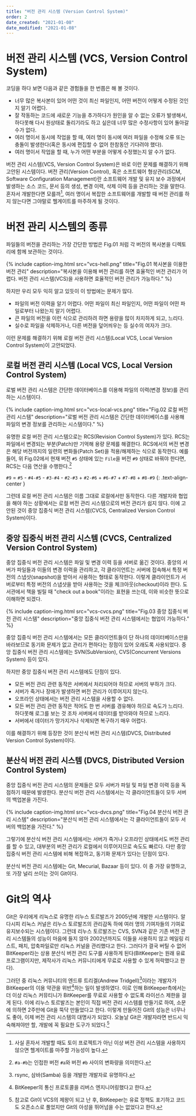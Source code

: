 ```yaml
---
title: "버전 관리 시스템 (Version Control System)"
order: 2
date_created: "2021-01-08"
date_modified: "2021-01-08"
---
```


# 버전 관리 시스템 (VCS, Version Control System)

코딩을 하다 보면 다음과 같은 경험들을 한 번쯤은 해 볼 것이다.

- 너무 많은 복사본이 있어 어떤 것이 최신 파일인지, 어떤 버전이 어떻게 수정된 것인지 알기 어렵다.
- 잘 작동하는 코드에 새로운 기능을 추가하다가 원인을 알 수 없는 오류가 발생해서, 하다못해 다시 원상태로 돌리기라도 하고 싶은데 너무 많은 수정사항이 있어 돌아갈 수가 없다.
- 여러 명이서 동시에 작업을 할 때, 여러 명이 동시에 여러 파일을 수정해 오류 또는 충돌이 발생한다(혹은 동시에 편집할 수 없어 한참동안 기다려야 했다).
- 여러 명이서 작업을 할 때, 누가 어떤 부분을 어떻게 수정했는지 알 수가 없다.

버전 관리 시스템(VCS, Version Control System)은 바로 이런 문제를 해결하기 위해 고안된 시스템이다. 버전 관리(Version Control), 혹은 소프트웨어 형상관리(SCM, Software Configuration Management)란 소프트웨어 개발 및 유지 보수 과정에서 발생하는 소스 코드, 문서 등의 생성, 변경 이력, 삭제 이력 등을 관리하는 것을 말한다. 혼자서 개발한다면 모를까[^1], 여러 명이서 복잡한 소프트웨어를 개발할 때 버전 관리를 하지 않는다면 그야말로 헬게이트를 마주하게 될 것이다.

[^1]: 사실 혼자서 개발할 때도 토이 프로젝트가 아닌 이상 버전 관리 시스템을 사용하지 않으면 헬게이트를 마주할 가능성이 높다.

# 버전 관리 시스템의 종류

파일들의 버전을 관리하는 가장 간단한 방법은 Fig.01 처럼 각 버전의 복사본을 디렉토리에 함께 보관하는 것이다.

{% include caption-img.html src="vcs-hell.png" title="Fig.01 복사본을 이용한 버전 관리" description="복사본을 이용해 버전 관리를 하면 효율적인 버전 관리가 어렵다. 버전 관리 시스템(VCS)을 사용하면 효율적인 버전 관리가 가능하다." %}

하지만 우리 모두 익히 알고 있듯이 이 방법에는 문제가 많다.

- 파일의 버전 이력을 알기 어렵다. 어떤 파일이 최신 파일인지, 어떤 파일이 어떤 파일로부터 나왔는지 알기 어렵다.
- 큰 파일의 버전을 이런 식으로 관리하려 하면 용량을 많이 차지하게 되고, 느리다.
- 실수로 파일을 삭제하거나, 다른 버전을 덮어씌우는 등 실수의 여자가 크다.

이런 문제를 해결하기 위해 로컬 버전 관리 시스템(Local VCS, Local Version Control System)이 고안되었다.

## 로컬 버전 관리 시스템 (Local VCS, Local Version Control System)

로벌 버전 관리 시스템은 간단한 데이터베이스를 이용해 파일의 이력(변경 정보)를 관리하는 시스템이다.

{% include caption-img.html src="vcs-local-vcs.png" title="Fig.02 로컬 버전 관리 시스템" description="로벌 버전 관리 시스템은 간단한 데이터베이스를 사용해 파일의 변경 정보를 관리하는 시스템이다." %}

유명한 로컬 버전 관리 시스템으로는 RCS(Revision Control System)가 있다. RCS는 파일에서 변경되는 부분(Patch)만 기억해 용량 문제를 해결한다. RCS에서의 버전 변경은 해당 버전까지의 일련의 변화들(Patch Set)을 적용/해제하는 식으로 동작한다. 예를 들어, 위 Fig.02에서 현재 버전 `#5` 상태에 있는 `File`을 버전 `#9` 상태로 바꿔야 한다면, RCS는 다음 연산을 수행한다.[^2]

[^2]: `#a-#b`는 인접한 버전 `#a`와 버전 `#b` 사이의 변화량을 의미한다.

`#9` = `#5` - `#4-#5` - `#3-#4` - `#2-#3` + `#2-#6` + `#6-#7` + `#7-#8` + `#8-#9`
{: .text-align-center }

그런데 로컬 버전 관리 시스템은 이름 그대로 로컬에서만 동작한다. 다른 개발자와 협업을 해야 하는 상황에서는 로컬 버전 관리 시스템으로의 버전 관리가 쉽지 않다. 이에 고안된 것이 중앙 집중식 버전 관리 시스템(CVCS, Centralized Version Control System)이다.

## 중앙 집중식 버전 관리 시스템 (CVCS, Centralized Version Control System)

중앙 집중식 버전 관리 시스템은 파일 및 변경 이력 등을 서버로 옮긴 것이다. 중앙의 서버가 파일들과 이들의 변경 이력을 관리하고, 각 클라이언트는 서버에 접속해서 특정 버전의 스냅샷(snapshot)을 받아서 사용하는 형태로 동작한다. 이렇게 클라이언트가 서버로부터 특정 버전의 스냅샷을 받아 사용하는 것을 체크아웃(checkout)이라 한다. 도서관에서 책을 빌릴 때 "check out a book"이라는 표현을 쓰는데, 이와 비슷한 뜻으로 이해하면 되겠다.

{% include caption-img.html src="vcs-cvcs.png" title="Fig.03 중앙 집중식 버전 관리 시스템" description="중앙 집중식 버전 관리 시스템에서는 협업이 가능하다." %}

중앙 집중식 버전 관리 시스템에서는 모든 클라이언트들이 단 하나의 데이터베이스만을 바라보므로 동기화 문제가 없고 관리가 편하다는 장점이 있어 오래도록 사용되었다. 중앙 집중식 버전 관리 시스템에는 SVN(SubVersion), CVS(Concurrent Versions System) 등이 있다.

하지만 중앙 집중식 버전 관리 시스템에도 단점이 있다.

- 모든 버전 관리 관련 동작은 서버에서 처리되어야 하므로 서버의 부하가 크다.
- 서버가 죽거나 장애가 발생하면 버전 관리가 이루어지지 않는다.
- 오프라인 상태에서는 버전 관리 시스템을 사용할 수 없다.
- 모든 버전 관리 관련 동작은 적어도 한 번 서버를 경유해야 하므로 속도가 느리다. 하다못해 로그를 보는 것 조차 서버에서 데이터를 받아와야 하므로 느리다.
- 서버에서 데이터가 망가지거나 삭제되면 복구하기 매우 어렵다.

이를 해결하기 위해 등장한 것이 분산식 버전 관리 시스템(DVCS, Distributed Version Control System)이다.

## 분산식 버전 관리 시스템 (DVCS, Distributed Version Control System)

중앙 집중식 버전 관리 시스템의 문제들은 모두 서버가 파일 및 파일 변경 이력 등을 독점하기 때문에 발생한다. 분산식 버전 관리 시스템에서는 각 클라이언트들이 모두 서버의 백업본을 가진다.

{% include caption-img.html src="vcs-dvcs.png" title="Fig.04 분산식 버전 관리 시스템" description="분산식 버전 관리 시스템에서는 각 클라이언트들이 모두 서버의 백업본을 가진다." %}

그렇기에 분산식 버전 관리 시스템에서는 서버가 죽거나 오프라인 상태에서도 버전 관리를 할 수 있고, 대부분의 버전 관리가 로컬에서 이루어지므로 속도도 빠르다. 다만 중앙 집중식 버전 관리 시스템에 비해 복잡하고, 동기화 문제가 있다는 단점이 있다.

분산식 버전 관리 시스템에는 Git, Mecurial, Bazaar 등이 있다. 이 중 가장 유명하고, 또 가장 널리 쓰이는 것이 Git이다.

# Git의 역사

Git은 우리에게 리눅스로 유명한 리누스 토르발즈가 2005년에 개발한 시스템이다. 알다시피 리눅스 커널은 리누스 토르발즈의 관리감독 하에 여러 명의 기여자들의 기여로 유지보수되는 시스템이다. 그런데 리누스 토르발즈는 CVS, SVN과 같은 기존 버전 관리 시스템들의 성능이 마음에 들지 않아 2002년까지도 이들을 사용하지 않고 메일링 리스트, 패치, 압축파일로만 리눅스 커널을 관리했다고 한다. 그러다가 결국 버틸 수 없어 BitKeeper라는 상용 분산식 버전 관리 도구를 사용하게 된다(BitKeeper는 원래 유료 프로그램이지만, 제작사가 리눅스 커뮤니티에게 무료로 사용할 수 있게 허락했다고 한다).

그러던 중 리눅스 커뮤니티의 엔드류 트리겔(Andrew Tridgell)[^3]이라는 개발자가 BitKeeper의 이용 약관을 위반[^4]하는 일이 발생하였다. 이로 인해 BitKeeper측에서는 더 이상 리눅스 커뮤티니가 BitKeeper를 무료로 사용할 수 없도록 라이선스 제한을 걸게 된다. 이에 리누스 토르발즈는 본인이 직접 버전 관리 시스템를 만들기로 하여, 소문에 의하면 2주만에 Git을 뚝닥 만들었다고 한다. 이렇게 만들어진 Git의 성능은 너무나도 좋아, 이제 버전 관리 시스템의 대명사가 되었다. 오늘날 Git은 개발자라면 반드시 익숙해져야만 할, 개발에 꼭 필요한 도구가 되었다.[^5]

[^3]: rsync, 삼바(Samba) 등을 개발한 개발자로 유명하다.
[^4]: BitKeeper의 통신 프로토콜을 리버스 엔지니어링했다고 한다.
[^5]: 참고로 Git이 VCS의 제왕이 되고 난 후, BitKeeper는 유료 정책도 포기하고 코드도 오픈소스로 풀었지만 Git의 아성을 뛰어넘을 수는 없었다고 한다.